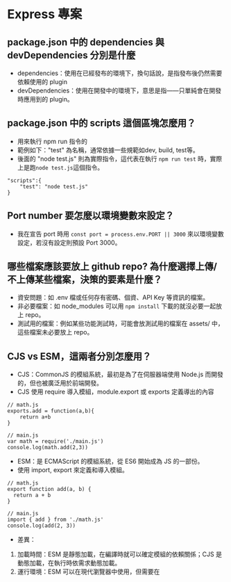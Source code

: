 # Express 專案

## package.json 中的 dependencies 與 devDependencies 分別是什麼

- dependencies：使用在已經發布的環境下，換句話說，是指發布後仍然需要依賴使用的 plugin
- devDependencies：使用在開發中的環境下，意思是指——只單純會在開發時應用到的 plugin。

## package.json 中的 scripts 這個區塊怎麼用？

- 用來執行 npm run 指令的
- 範例如下："test" 為名稱，通常依據一些規範如dev, build, test等。
- 後面的 "node test.js" 則為實際指令，這代表在執行 `npm run test` 時，實際上是跑`node test.js`這個指令。

```
"scripts":{
    "test": "node test.js"
}
```

## Port number 要怎麼以環境變數來設定？

- 我在宣告 port 時用 `const port = process.env.PORT || 3000` 來以環境變數設定，若沒有設定則預設 Port 3000。

## 哪些檔案應該要放上 github repo? 為什麼選擇上傳/不上傳某些檔案，決策的要素是什麼？

- 資安問題：如 .env 檔或任何存有密碼、個資、API Key 等資訊的檔案。
- 非必要檔案：如 node_modules 可以用 `npm install` 下載的就沒必要一起放上 repo。
- 測試用的檔案：例如某些功能測試時，可能會放測試用的檔案在 assets/ 中，這些檔案未必要放上 repo。

## CJS vs ESM，這兩者分別怎麼用？

- CJS：CommonJS 的模組系統，最初是為了在伺服器端使用 Node.js 而開發的，但也被廣泛用於前端開發。
- CJS 使用 require 導入模組，module.export 或 exports 定義導出的內容

```
// math.js
exports.add = function(a,b){
    return a+b
}

// main.js
var math = require('./main.js')
console.log(math.add(2,3))
```

- ESM：是 ECMAScript 的模組系統，從 ES6 開始成為 JS 的一部份。
- 使用 import, export 來定義和導入模組。

```
// math.js
export function add(a, b) {
  return a + b
}

// main.js
import { add } from './math.js'
console.log(add(2, 3))
```

- 差異：

1. 加載時間：ESM 是靜態加載，在編譯時就可以確定模組的依賴關係；CJS 是動態加載，在執行時依需求動態加載。
2. 運行環境：ESM 可以在現代瀏覽器中使用，但需要在 <script> 標籤上使用 type="module" 屬性；而 CJS 主要用於 Node.js 環境。
3. 預設導出：ESM 支援預設導出，可以使用 export default，而 CJS 沒有內建的預設導出機制。

### 參考資料

[package.json 需要了解的事](https://hackmd.io/@Hsuan93625/HkUdUG8zd)<br/>
[【前端工程化】配置package.json中scripts命令脚本，新手必学](https://blog.csdn.net/qq_17335549/article/details/126784270)<br/>
[【程式語言 - Javascript】 ESM與CJS](https://vocus.cc/article/649cc0e0fd89780001a7d34d)

---

# 進階

## localhost

- localhost 就是目前電腦的內部ip位址，

  - 公共ip：電腦在網路上的位址（像是電腦的門牌），由路由器或網絡提供商（ISP）分配的。這個位址是互聯網上其他設備能看到並使用的位址。
    - 可以透過 `curl ifconfig.me` 查詢，或是直接 google：what is my ip。
  - 內部ip：在本地網路（如 Wi-Fi）中的 IP，這個位址通常是 NAT（網路地址轉換）的一部分，像是 192.168.x.x 或 10.x.x.x，
    它是由路由器分配給你的設備的。
    - 這個位址僅在你所在的局域網（LAN）內部有效，外部的網絡無法直接通過這個位址訪問你。
    - 可以透過 `ipconfig getifaddr en0` 查詢。

- 在瀏覽器輸入 http://{ip} 或是 http://localhost 都會連到自己電腦上的網頁伺服器（有啟動的話）。
- Port：一台電腦可能在同時間開啟多個應用程式，從遠端伺服器送回來的資料，都會到同一個ip位置，
  要如何得知此資訊要送往哪個應用程式，就是靠port連接阜來分辨，port的數字從0–65535。[ref](https://bc-1221.medium.com/3%E5%88%86%E9%90%98%E7%B6%B2%E8%B7%AF%E5%9F%BA%E7%A4%8E-%E4%BB%80%E9%BA%BC%E6%98%AFip-port-%E9%80%A3%E6%8E%A5%E9%98%9C-68faac6ff29)
  - 常用的 Port：HTTP: 80 , HTTPS:443 , MySQL：3306

## curl

